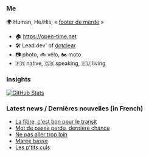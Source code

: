 ### Me

🌍 Human, He/His, « [footer de merde](https://open-time.net/post/2013/07/17/La-veritable-histoire-du-Footer-de-merde-) » 
* 🏠 https://open-time.net 
* 🛠️ Lead dev' of [dotclear](https://git.dotclear.org/dev/dotclear)
* 📷 photo, 🚲 vélo, 🏍️ moto 
* 🇫🇷 native, 🇬🇧 speaking, 🇪🇺 living

### Insights

[![GitHub Stats](https://github-readme-stats-sigma-five.vercel.app/api?username=franck-paul)](https://github.com/franck-paul)

### Latest news / Dernières nouvelles (in French)

<!-- BLOG-POST-LIST:START -->
- [La fibre, c&#39;est bon pour le transit](https://open-time.net/post/2025/03/22/La-fibre-c-est-bon-pour-le-transit)
- [Mot de passe perdu, dernière chance](https://open-time.net/post/2025/03/21/Mot-de-passe-perdu-derniere-chance)
- [Ne pas aller trop loin](https://open-time.net/post/2025/03/20/Ne-pas-aller-trop-loin)
- [Marée basse](https://open-time.net/post/2025/03/19/Maree-basse)
- [Les p&#39;tits culs](https://open-time.net/post/2025/03/18/Les-p-tits-culs)
<!-- BLOG-POST-LIST:END -->
